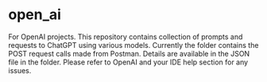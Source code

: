 # open_ai
For OpenAI projects. This repository contains collection of prompts and requests to ChatGPT using various models. Currently the folder contains the POST request calls made from Postman. Details are available in the JSON file in the folder. Please refer to OpenAI and your IDE help section for any issues.  
